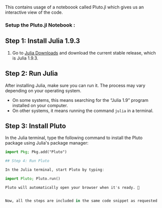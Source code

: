 This contains usage of a noteboook called Pluto.jl which gives us an interactive view of the code.
### Setup the Pluto.jl Notebook : 

## Step 1: Install Julia 1.9.3

1. Go to [Julia Downloads](https://julialang.org/downloads) and download the current stable release, which is Julia 1.9.3.

## Step 2: Run Julia

After installing Julia, make sure you can run it. The process may vary depending on your operating system.

- On some systems, this means searching for the “Julia 1.9” program installed on your computer.
- On other systems, it means running the command `julia` in a terminal.

## Step 3: Install Pluto

In the Julia terminal, type the following command to install the Pluto package using Julia's package manager:

```julia
import Pkg; Pkg.add("Pluto")

## Step 4: Run Pluto

In the Julia terminal, start Pluto by typing:

import Pluto; Pluto.run()

Pluto will automatically open your browser when it's ready. 🎉


Now, all the steps are included in the same code snippet as requested
